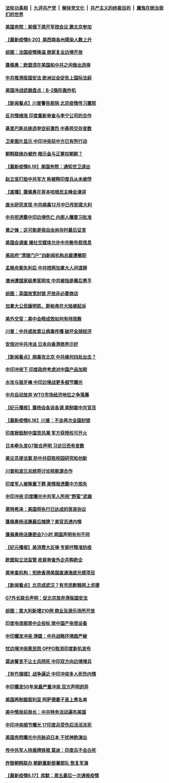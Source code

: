 

####  [法轮功真相](../../../../basic/blob/master/README.md?t=06202131) &nbsp;|&nbsp; [九评共产党](../../../../9ping.md/blob/master/README.md?t=06202131) &nbsp;|&nbsp; [解体党文化](../../../../jtdwh.md/blob/master/README.md?t=06202131)  &nbsp;|&nbsp; [共产主义的终极目的](../../../../gczydzjmd.md/blob/master/README.md?t=06202131) &nbsp;|&nbsp; [魔鬼在统治我们的世界](../../../../mgztzwmdsj.md/blob/master/README.md?t=06202131) 

#### [美国务院：美俄下周开军控会议 邀北京参加](../pages/nsc418/n12200097.md?t=06202131) 

#### [【最新疫情6·20】美西南各州感染人数上升](../pages/nsc418/n12199376.md?t=06202131) 

#### [组图：法国疫情降温 商家复业边境开放](../pages/nsc418/n12197405.md?t=06202131) 

#### [蓬佩奥：欧盟须在美国和中共之间做出选择](../pages/nsc418/n12199184.md?t=06202131) 

#### [中共推港版国安法 欧洲议会促告上国际法庭](../pages/nsc418/n12199257.md?t=06202131) 

#### [美国冷战武器盘点：B-2隐形轰炸机](../pages/nsc418/n12199226.md?t=06202131) 

#### [【新闻看点】川普警告脱钩 北京疫情传习震怒](../pages/nsc418/n12198957.md?t=06202131) 

#### [反共情绪涨 印度重新审查与李宁公司的合作](../pages/nsc418/n12199030.md?t=06202131) 

#### [基里巴斯总统选举空前激烈 中基邦交存变数](../pages/nsc418/n12199073.md?t=06202131) 

#### [卫星图片显示 中印冲突前中方已有所行动](../pages/nsc418/n12198966.md?t=06202131) 

#### [朝韩联络办被炸 暗示金与正掌权朝鲜？](../pages/nsc418/n12198651.md?t=06202131) 

#### [【最新疫情6.19】美国务院：通知世卫退出](../pages/nsc418/n12196803.md?t=06202131) 

#### [赵立坚打脸中共军方 称被释印度兵从未被俘](../pages/nsc418/n12198632.md?t=06202131) 

#### [【直播】蓬佩奥在哥本哈根民主峰会演讲](../pages/nsc418/n12198355.md?t=06202131) 

#### [废水研究发现 中共病毒12月中已传到意大利](../pages/nsc418/n12198335.md?t=06202131) 

#### [中共拒透露中印边境伤亡 内部人曝要习批准](../pages/nsc418/n12198521.md?t=06202131) 

#### [黄之锋：这可能是我自由尚存时最后证言](../pages/nsc418/n12198585.md?t=06202131) 

#### [美国会调查 揭社交媒体允许中共散布假信息](../pages/nsc418/n12198310.md?t=06202131) 

#### [美政府“清理门户”四新闻机构总裁遭撤职](../pages/nsc418/n12198300.md?t=06202131) 

#### [孟晚舟案失利后 中共控两加拿大人间谍罪](../pages/nsc418/n12197993.md?t=06202131) 

#### [澳洲遭国家级黑客网攻 中共被指是幕后黑手](../pages/nsc418/n12197232.md?t=06202131) 

#### [组图：英国放宽封锁 开放非必要商店](../pages/nsc418/n12194454.md?t=06202131) 

#### [加拿大公民康明凯、斯帕弗在大陆被起诉](../pages/nsc418/n12197374.md?t=06202131) 

#### [美外交官：美中会晤成效如何有待观察](../pages/nsc418/n12196954.md?t=06202131) 

#### [川普：中共或故意让病毒传播 破坏全球经济](../pages/nsc418/n12196283.md?t=06202131) 

#### [安倍对中共冷淡 日本向香港商界示好](../pages/nsc418/n12196586.md?t=06202131) 

#### [【新闻看点】病毒攻北京 中共缘何四处出击？](../pages/nsc418/n12196497.md?t=06202131) 

#### [中印冲突下 印度政府考虑对中国产品加税](../pages/nsc418/n12196479.md?t=06202131) 

#### [水攻与狼牙棒 中印边境战更多细节曝光](../pages/nsc418/n12196307.md?t=06202131) 

#### [中共自动放弃 WTO市场经济地位之争落幕](../pages/nsc418/n12196264.md?t=06202131) 

#### [【纪元播报】蓬杨会各说各调 美制裁中共官员](../pages/nsc418/n12196138.md?t=06202131) 

#### [【最新疫情6.18】川普：不会再次全国封锁](../pages/nsc418/n12193644.md?t=06202131) 

#### [印度掀抵制中国货风潮 军方获授权可开火](../pages/nsc418/n12195858.md?t=06202131) 

#### [日本牵头发G7联合声明 习访日恐有变数](../pages/nsc418/n12195483.md?t=06202131) 

#### [美议员提法案 防中共窃取校园研究和创新](../pages/nsc418/n12195563.md?t=06202131) 

#### [川普和波兰总统将讨论核能源合作](../pages/nsc418/n12195791.md?t=06202131) 

#### [印度军人被隆重下葬 美情报透露中方损失](../pages/nsc418/n12195687.md?t=06202131) 

#### [中印冲突 印度曝光中共军人所用“野蛮”武器](../pages/nsc418/n12195119.md?t=06202131) 

#### [莱特希泽：美国将执行已达成的贸易协议](../pages/nsc418/n12195278.md?t=06202131) 

#### [蓬佩奥杨洁篪最后摊牌？美官员透内情](../pages/nsc418/n12195078.md?t=06202131) 

#### [蓬佩奥杨洁篪密会7小时 两国声明有何不同](../pages/nsc418/n12194738.md?t=06202131) 

#### [【纪元播报】美消费大反弹 专家吁精准防疫](../pages/nsc418/n12193751.md?t=06202131) 

#### [欧盟拟立法监管 收紧审查外企并购欧企](../pages/nsc418/n12193604.md?t=06202131) 

#### [美审查机构：拒绝香港美国直通海底光缆项目](../pages/nsc418/n12193561.md?t=06202131) 

#### [【新闻看点】北京成武汉？有市民断粮网上求援](../pages/nsc418/n12193215.md?t=06202131) 

#### [G7外长联合声明：促北京放弃港版国安法](../pages/nsc418/n12193181.md?t=06202131) 

#### [组图：意大利新增210例 商业及游乐场所开放](../pages/nsc418/n12191439.md?t=06202131) 

#### [印度电信部禁中企投标 禁中国产电信设备](../pages/nsc418/n12193167.md?t=06202131) 

#### [中印爆发冲突 港媒：中共战略环境趋严峻](../pages/nsc418/n12193211.md?t=06202131) 

#### [忧边境冲突惹民怨 OPPO取消印度新机发布](../pages/nsc418/n12193074.md?t=06202131) 

#### [莫迪誓言不让士兵罔死 中印双方向边境增兵](../pages/nsc418/n12192801.md?t=06202131) 

#### [【有冇搞错】战争逼近 中印冲突多人死伤内情](../pages/nsc418/n12192916.md?t=06202131) 

#### [中印爆发50年来最严重冲突 双方声明迥异](../pages/nsc418/n12192677.md?t=06202131) 

#### [美国再制裁叙利亚 阿萨德妻子首上黑名单](../pages/nsc418/n12192793.md?t=06202131) 

#### [美中情局前局长：中共特务活动遍布美国](../pages/nsc418/n12192685.md?t=06202131) 

#### [中印冲突细节曝光 17印度兵受伤后活活冻死](../pages/nsc418/n12192420.md?t=06202131) 

#### [美国务院曝光中共胁迫日本 干扰神韵演出](../pages/nsc418/n12190406.md?t=06202131) 

#### [传中共军人持盾牌铁棍 莫迪：印度兵不会白死](../pages/nsc418/n12192494.md?t=06202131) 

#### [炸毁朝韩联办 朝鲜重新部署部队 恢复军演](../pages/nsc418/n12192163.md?t=06202131) 

#### [【最新疫情6.17】库默：周五最后一次通报疫情](../pages/nsc418/n12190739.md?t=06202131) 

